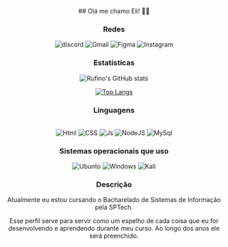 <center>
## Olá me chamo Eli! 🖐🏼

### Redes 

![discord](https://img.shields.io/badge/Discord-7289DA?style=for-the-badge&logo=discord&logoColor=white)
![Gmail](https://img.shields.io/badge/Gmail-D14836?style=for-the-badge&logo=gmail&logoColor=white)
![Figma](https://img.shields.io/badge/Figma-F24E1E?style=for-the-badge&logo=figma&logoColor=white)
![Instagram](https://img.shields.io/badge/Instagram-E4405F?style=for-the-badge&logo=instagram&logoColor=white)

### Estatisticas 

![Rufino's GitHub stats](https://github-readme-stats.vercel.app/api?username=Rufino-0&show_icons=true&theme=radical)

[![Top Langs](https://github-readme-stats.vercel.app/api/top-langs/?username=Rufino-0&layout=donut)](https://github.com/Rufino-0)


### Linguagens

<div style="display: inline_block"> <br>
  
  <img src="https://img.shields.io/badge/HTML5-E34F26?style=for-the-badge&logo=html5&logoColor=white" alt="Html">
  <img src="https://img.shields.io/badge/CSS3-1572B6?style=for-the-badge&logo=css3&logoColor=white" alt="CSS">
  <img src="https://img.shields.io/badge/JavaScript-323330?style=for-the-badge&logo=javascript&logoColor=F7DF1E" alt="Js">
  <img src="https://img.shields.io/badge/Node.js-43853D?style=for-the-badge&logo=node.js&logoColor=white" alt="NodeJS">
  <img src="https://img.shields.io/badge/MySQL-00000F?style=for-the-badge&logo=mysql&logoColor=white" alt="MySql">

</div>


### Sistemas operacionais que uso

![Ubunto](https://img.shields.io/badge/Ubuntu-E95420?style=for-the-badge&logo=ubuntu&logoColor=white)
![Windows](https://img.shields.io/badge/Windows-0078D6?style=for-the-badge&logo=windows&logoColor=white)
![Kali](https://img.shields.io/badge/Kali_Linux-557C94?style=for-the-badge&logo=kali-linux&logoColor=white)


### Descrição 

Atualmente eu estou cursando o Bacharelado de Sistemas de Informação pela SPTech.

Esse perfil serve para servir como um espelho de cada coisa que eu for desenvolvendo e aprendendo durante meu curso.
Ao longo dos anos ele será preenchido.

</center>
